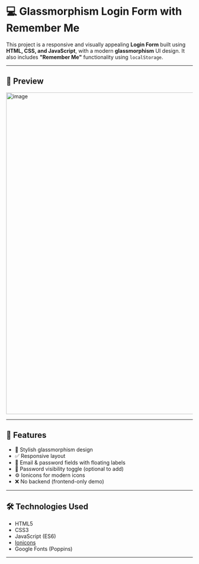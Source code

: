 # 💻 Glassmorphism Login Form with Remember Me

This project is a responsive and visually appealing **Login Form** built using **HTML, CSS, and JavaScript**, with a modern **glassmorphism** UI design. It also includes **"Remember Me"** functionality using `localStorage`.

---

## 📸 Preview

<img width="1376" height="869" alt="image" src="https://github.com/user-attachments/assets/3d944114-75b1-43ad-bf24-1872e5aa5288" />


---

## 🚀 Features

- 🎨 Stylish glassmorphism design
- ✅ Responsive layout
- 📧 Email & password fields with floating labels
- 🧠 Password visibility toggle (optional to add)
- ⚙️ Ionicons for modern icons
- ❌ No backend (frontend-only demo)

---

## 🛠️ Technologies Used

- HTML5
- CSS3
- JavaScript (ES6)
- [Ionicons](https://ionic.io/ionicons)
- Google Fonts (Poppins)

---

